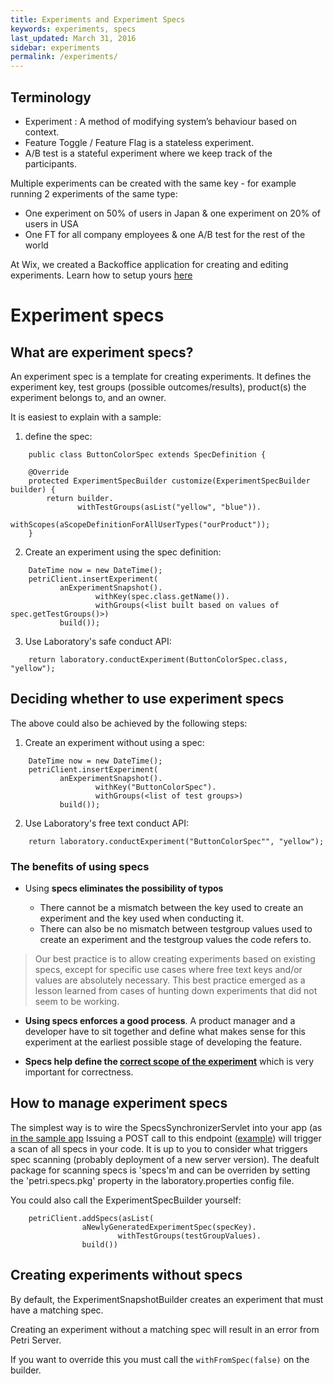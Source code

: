 ```yaml
---
title: Experiments and Experiment Specs
keywords: experiments, specs
last_updated: March 31, 2016
sidebar: experiments
permalink: /experiments/
---
```


## Terminology

- Experiment : A method of modifying system’s behaviour based on context.
- Feature Toggle / Feature Flag is a stateless experiment.
- A/B test is a stateful experiment where we keep track of the participants.

Multiple experiments can be created with the same key - for example running 2 experiments of the same type:

- One experiment on 50% of users in Japan & one experiment on 20% of users in USA
- One FT for all company employees & one A/B test for the rest of the world

At Wix, we created a Backoffice application for creating and editing experiments. Learn how to setup yours [here]({{site.data.urls.creating_a_petri_backoffice_app.url}})

# Experiment specs

## What are experiment specs?
An experiment spec is a template for creating experiments. It defines the experiment key, test groups (possible outcomes/results), product(s) the experiment belongs to, and an owner.

It is easiest to explain with a sample:

1. define the spec:

```
    public class ButtonColorSpec extends SpecDefinition {

    @Override
    protected ExperimentSpecBuilder customize(ExperimentSpecBuilder builder) {
        return builder.
               withTestGroups(asList("yellow", "blue")).
               withScopes(aScopeDefinitionForAllUserTypes("ourProduct"));
    }
```

2. Create an experiment using the spec definition:

```
    DateTime now = new DateTime();
    petriClient.insertExperiment(
           anExperimentSnapshot().
                   withKey(spec.class.getName()).
                   withGroups(<list built based on values of spec.getTestGroups()>)
           build());
```

3. Use Laboratory's safe conduct API:

```
    return laboratory.conductExperiment(ButtonColorSpec.class, "yellow");
```


## Deciding whether to use experiment specs

The above could also be achieved by the following steps:

1. Create an experiment without using a spec:

```
    DateTime now = new DateTime();
    petriClient.insertExperiment(
           anExperimentSnapshot().
                   withKey("ButtonColorSpec").
                   withGroups(<list of test groups>)
           build());
```

2. Use Laboratory's free text conduct API:

``` 
    return laboratory.conductExperiment("ButtonColorSpec"", "yellow");
```

### The benefits of using specs

- Using **specs eliminates the possibility of typos**

  - There cannot be a mismatch between the key used to create an experiment and the key used when conducting it.
  - There can also be no mismatch between testgroup values used to create an experiment and the testgroup values the code refers to.

> Our best practice is to allow creating experiments based on existing specs, except for specific use cases where free text keys and/or values are absolutely necessary. This best practice emerged as a lesson learned from cases of hunting down experiments that did not seem to be working. 

- **Using specs enforces a good process**. A product manager and a developer have to sit together and define what makes sense for this experiment at the earliest possible stage of developing the feature.

- **Specs help define the [correct scope of the experiment](https://github.com/wix/petri/wiki/Registered-vs.-Non-Registered-Users)** which is very important for correctness. 



## How to manage experiment specs

The simplest way is to wire the SpecsSynchronizerServlet into your app (as [in the sample app](https://github.com/wix/petri/blob/master/sample-petri-app/src/main/webapp/WEB-INF/web.xml)
Issuing a POST call to this endpoint ([example](https://github.com/wix/petri/blob/2f63046f3204e9e116b867057ea99bd4d4da2d33/e2e-tests/src/test/java/com/wixpress/common/petri/e2e/PetriE2eTest.java#L100)) will trigger a scan of all specs in your code. It is up to you to consider what triggers spec scanning (probably deployment of a new server version).
The deafult package for scanning specs is 'specs'm and can be overriden by setting the 'petri.specs.pkg' property in the laboratory.properties config file.

You could also call the ExperimentSpecBuilder yourself:

```
    petriClient.addSpecs(asList(
                aNewlyGeneratedExperimentSpec(specKey).
                        withTestGroups(testGroupValues).
                build())
```

## Creating experiments without specs

By default, the ExperimentSnapshotBuilder creates an experiment that must have a matching spec.

Creating an experiment without a matching spec will result in an error from Petri Server.

If you want to override this you must call the ```withFromSpec(false)``` on the builder.
